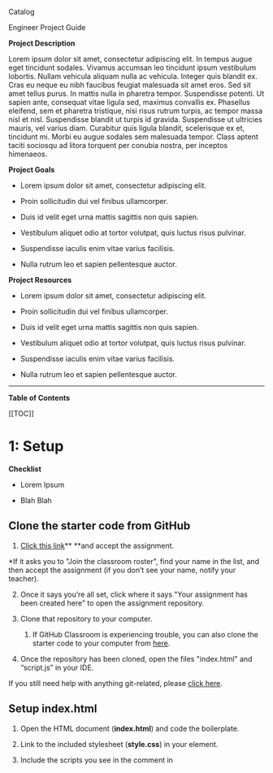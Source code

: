 Catalog

Engineer Project Guide

**Project Description**

Lorem ipsum dolor sit amet, consectetur adipiscing elit. In tempus augue eget tincidunt sodales. Vivamus accumsan leo tincidunt ipsum vestibulum lobortis. Nullam vehicula aliquam nulla ac vehicula. Integer quis blandit ex. Cras eu neque eu nibh faucibus feugiat malesuada sit amet eros. Sed sit amet tellus purus. In mattis nulla in pharetra tempor. Suspendisse potenti. Ut sapien ante, consequat vitae ligula sed, maximus convallis ex. Phasellus eleifend, sem et pharetra tristique, nisi risus rutrum turpis, ac tempor massa nisl et nisl. Suspendisse blandit ut turpis id gravida. Suspendisse ut ultricies mauris, vel varius diam. Curabitur quis ligula blandit, scelerisque ex et, tincidunt mi. Morbi eu augue sodales sem malesuada tempor. Class aptent taciti sociosqu ad litora torquent per conubia nostra, per inceptos himenaeos.

**Project Goals**

* Lorem ipsum dolor sit amet, consectetur adipiscing elit.

* Proin sollicitudin dui vel finibus ullamcorper.

* Duis id velit eget urna mattis sagittis non quis sapien.

* Vestibulum aliquet odio at tortor volutpat, quis luctus risus pulvinar.

* Suspendisse iaculis enim vitae varius facilisis.

* Nulla rutrum leo et sapien pellentesque auctor.

**Project Resources**

* Lorem ipsum dolor sit amet, consectetur adipiscing elit.

* Proin sollicitudin dui vel finibus ullamcorper.

* Duis id velit eget urna mattis sagittis non quis sapien.

* Vestibulum aliquet odio at tortor volutpat, quis luctus risus pulvinar.

* Suspendisse iaculis enim vitae varius facilisis.

* Nulla rutrum leo et sapien pellentesque auctor.

* * *


**Table of Contents**

[[TOC]]

# 1: Setup

**Checklist**

* Lorem Ipsum

* Blah Blah

## Clone the starter code from GitHub

1. [Click this link](https://classroom.github.com/a/Tyywf1zf)** **and accept the assignment. 

*If it asks you to "Join the classroom roster", find your name in the list, and then accept the assignment (if you don’t see your name, notify your teacher). 

2. Once it says you’re all set, click where it says "Your assignment has been created here" to open the assignment repository. 

3. Clone that repository to your computer.

    1. If GitHub Classroom is experiencing trouble, you can also clone the starter code to your computer from [here](https://github.com/CodeNextEngineersG2/g2-shooter-starter).

4. Once the repository has been cloned, open the files "index.html" and “script.js” in your IDE.

If you still need help with anything git-related, please [click here](https://drive.google.com/open?id=1lt3pC-S79k6pMGs5X8OgNX2ahPDP9Vg6Fu75IkkIcGY). 

## Setup index.html

1. Open the HTML document (**index.html**) and code the boilerplate. 

2. Link to the included stylesheet (**style.css**) in your <head> element.

3. Include the scripts you see in the comment in <script> tags at the bottom of your <body> element. 

Now that we have the basic elements and scripts ready, we can start adding elements more specific to our game.

1. Above the three script elements, create an <h1> element to give your page a visible "title" (not the same as the <title> element you placed in your <head>, which is more for the browser and search engine results). 

    1. The <h1> can have any content you like, but we’ll be using "Alien Defense" for the purpose of the guide. 

2. Beneath this, create an empty <div> element that will contain the p5 canvas. We are making a game, so we’ll give this <div> the id "game-screen", since that’s where the gameplay is going to appear. 

That is all we need to do with index.html for now. 

* * *


# Challenges

Make a statement with your project by taking on one of the following challenges!

## Adjusted bullets

Currently, the ship’s bullet begins at its center. Make the bullet begin at the "top" of the ship instead! Do the same for the alien, only make its bullet begin at the bottom instead. 

